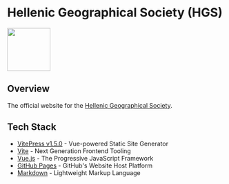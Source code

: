 # Hellenic Geographical Society (HGS)
<img src="https://github.com/user-attachments/assets/95cb5605-be13-485d-ba62-b2f378f2227f" width="100" height="100" style="vertical-align: bottom;">

## Overview
The official website for the [Hellenic Geographical Society](https://hgs-web.github.io/HGS/).

## Tech Stack
- [VitePress v1.5.0](https://vitepress.dev/) - Vue-powered Static Site Generator
- [Vite](https://vitejs.dev/) - Next Generation Frontend Tooling
- [Vue.js](https://vuejs.org/) - The Progressive JavaScript Framework
- [GitHub Pages](https://pages.github.com/) - GitHub's Website Host Platform
- [Markdown](https://daringfireball.net/projects/markdown/) -  Lightweight Markup Language
